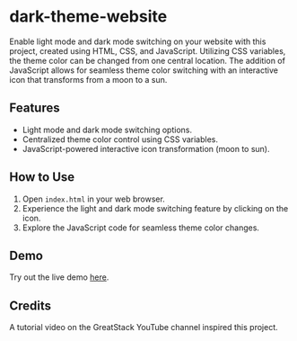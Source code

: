 # dark-theme-website

Enable light mode and dark mode switching on your website with this project, created using HTML, CSS, and JavaScript. Utilizing CSS variables, the theme color can be changed from one central location. The addition of JavaScript allows for seamless theme color switching with an interactive icon that transforms from a moon to a sun.

## Features

- Light mode and dark mode switching options.
- Centralized theme color control using CSS variables.
- JavaScript-powered interactive icon transformation (moon to sun).

## How to Use

1. Open `index.html` in your web browser.
2. Experience the light and dark mode switching feature by clicking on the icon.
3. Explore the JavaScript code for seamless theme color changes.

## Demo

Try out the live demo [here](https://chamindud.github.io/dark-theme-website/).

## Credits

A tutorial video on the GreatStack YouTube channel inspired this project.
